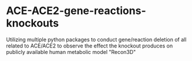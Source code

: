# ACE-ACE2-gene-reactions-knockouts
Utilizing multiple python packages to conduct gene/reaction deletion of all related to ACE/ACE2 to observe the effect the knockout produces on publicly available human metabolic model "Recon3D"
